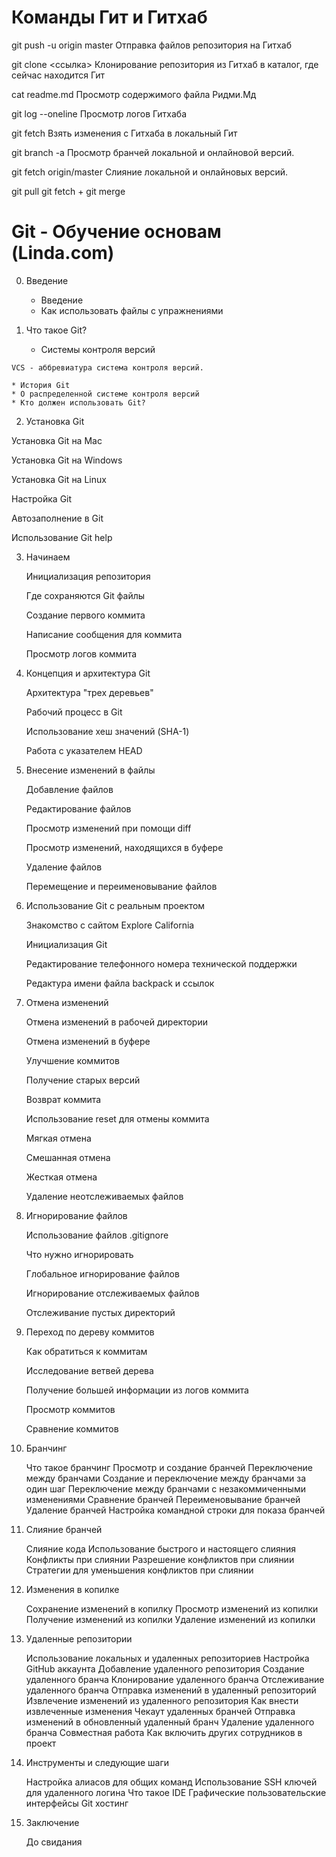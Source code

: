 # Команды Гит и Гитхаб

git push -u origin master    Отправка файлов репозитория на Гитхаб

git clone <ссылка>    Клонирование репозитория из Гитхаб в каталог, где сейчас находится Гит

cat readme.md    Просмотр содержимого файла Ридми.Мд

git log --oneline    Просмотр логов Гитхаба

git fetch    Взять изменения с Гитхаба в локальный Гит

git branch -a    Просмотр бранчей локальной и онлайновой версий.

git fetch origin/master    Слияние локальной и онлайновых версий.

git pull    git fetch + git merge

# Git - Обучение основам (Linda.com)

0. Введение

	* Введение  
	* Как использовать файлы с упражнениями
	
1. Что такое Git?

	* Системы контроля версий

```VCS - аббревиатура система контроля версий.```
	
	* История Git  
	* О распределенной системе контроля версий  
	* Кто должен использовать Git?
	
2. Установка Git

Установка Git на Mac

Установка Git на Windows

Установка Git на Linux
	
Настройка Git

Автозаполнение в Git 
	
Использование Git help

3. Начинаем

	
	Инициализация репозитория
	
	Где сохраняются Git файлы
	
	Создание первого коммита
	
	Написание сообщения для коммита
	
	Просмотр логов коммита

4. Концепция и архитектура Git

	
	Архитектура "трех деревьев"
	
	Рабочий процесс в Git 
	
	Использование хеш значений (SHA-1)
	
	Работа с указателем HEAD

5. Внесение изменений в файлы

	
	Добавление файлов
	
	Редактирование файлов
	
	Просмотр изменений при помощи diff
	
	Просмотр изменений, находящихся в буфере
	
	Удаление файлов
	
	Перемещение и переименовывание файлов

6. Использование Git с реальным проектом

	
	Знакомство с сайтом Explore California
	
	Инициализация Git
	
	Редактирование телефонного номера технической поддержки
	
	Редактура имени файла backpack и ссылок

7. Отмена изменений

	
	Отмена изменений в рабочей директории
	
	Отмена изменений в буфере
	
	Улучшение коммитов
	
	Получение старых версий
	
	Возврат коммита
	
	Использование reset для отмены коммита
	
	Мягкая отмена
	
	Смешанная отмена
	
	Жесткая отмена
	
	
	Удаление неотслеживаемых файлов
8. Игнорирование файлов

	
	Использование файлов .gitignore 
	
	Что нужно игнорировать
	
	Глобальное игнорирование файлов
	
	Игнорирование отслеживаемых файлов
	
	Отслеживание пустых директорий

9. Переход по дереву коммитов

	
	Как обратиться к коммитам
	
	Исследование ветвей дерева
	
	Получение большей информации из логов коммита
	
	Просмотр коммитов
	
	Сравнение коммитов
10. Бранчинг

	Что такое бранчинг
	Просмотр и создание бранчей
	Переключение между бранчами
	Создание и переключение между бранчами за один шаг
	Переключение между бранчами с незакоммиченными изменениями
	Сравнение бранчей
	Переименовывание бранчей
	Удаление бранчей
	Настройка командной строки для показа бранчей
11. Слияние бранчей 

	Слияние кода
	Использование быстрого и настоящего слияния
	Конфликты при слиянии
	Разрешение конфликтов при слиянии
	Стратегии для уменьшения конфликтов при слиянии
12. Изменения в копилке

	Сохранение изменений в копилку
	Просмотр изменений из копилки
	Получение изменений из копилки
	Удаление изменений из копилки
13. Удаленные репозитории

	Использование локальных и удаленных репозиториев
	Настройка GitHub аккаунта
	Добавление удаленного репозитория
	Создание удаленного бранча
	Клонирование удаленного бранча
	Отслеживание удаленного бранча
	Отправка изменений в удаленный репозиторий
	Извлечение изменений из удаленного репозитория
	Как внести извлеченные изменения
	Чекаут удаленных бранчей
	Отправка изменений в обновленный удаленный бранч
	Удаление удаленного бранча
	Совместная работа
	Как включить других сотрудников в проект
14. Инструменты и следующие шаги

	Настройка алиасов для общих команд
	Использование SSH ключей для удаленного логина
	Что такое IDE
	Графические пользовательские интерфейсы
	Git хостинг
15. Заключение

	До свидания



